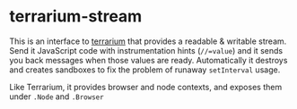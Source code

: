 terrarium-stream
================

This is an interface to [terrarium](https://github.com/tmcw/terrarium) that provides a readable & writable stream.
Send it JavaScript code with instrumentation hints (`//=value`) and it sends you back messages when those values
are ready. Automatically it destroys and creates sandboxes to fix the problem of runaway `setInterval` usage.

Like Terrarium, it provides browser and node contexts, and exposes them under `.Node` and `.Browser`
